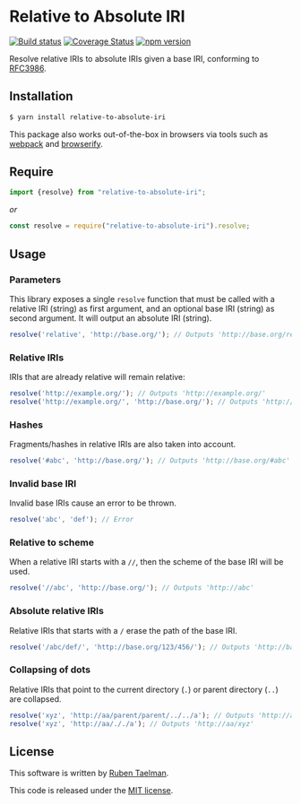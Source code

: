 # Relative to Absolute IRI

[![Build status](https://github.com/rubensworks/relative-to-absolute-iri.js/workflows/CI/badge.svg)](https://github.com/rubensworks/relative-to-absolute-iri.js/actions?query=workflow%3ACI)
[![Coverage Status](https://coveralls.io/repos/github/rubensworks/relative-to-absolute-iri.js/badge.svg?branch=master)](https://coveralls.io/github/rubensworks/relative-to-absolute-iri.js?branch=master)
[![npm version](https://badge.fury.io/js/relative-to-absolute-iri.svg)](https://www.npmjs.com/package/relative-to-absolute-iri)

Resolve relative IRIs to absolute IRIs given a base IRI,
conforming to [RFC3986](https://www.ietf.org/rfc/rfc3986.txt).

## Installation

```bash
$ yarn install relative-to-absolute-iri
```

This package also works out-of-the-box in browsers via tools such as [webpack](https://webpack.js.org/) and [browserify](http://browserify.org/).

## Require

```javascript
import {resolve} from "relative-to-absolute-iri";
```

_or_

```javascript
const resolve = require("relative-to-absolute-iri").resolve;
```

## Usage

### Parameters

This library exposes a single `resolve` function
that must be called with a relative IRI (string) as first argument,
and an optional base IRI (string) as second argument.
It will output an absolute IRI (string).

```javascript
resolve('relative', 'http://base.org/'); // Outputs 'http://base.org/relative'
```

### Relative IRIs

IRIs that are already relative will remain relative:

```javascript
resolve('http://example.org/'); // Outputs 'http://example.org/'
resolve('http://example.org/', 'http://base.org/'); // Outputs 'http://example.org/'
```

### Hashes

Fragments/hashes in relative IRIs are also taken into account.

```javascript
resolve('#abc', 'http://base.org/'); // Outputs 'http://base.org/#abc'
```

### Invalid base IRI

Invalid base IRIs cause an error to be thrown.

```javascript
resolve('abc', 'def'); // Error
```

### Relative to scheme

When a relative IRI starts with a `//`, then the scheme of the base IRI will be used.

```javascript
resolve('//abc', 'http://base.org/'); // Outputs 'http://abc'
```

### Absolute relative IRIs

Relative IRIs that starts with a `/` erase the path of the base IRI.

```javascript
resolve('/abc/def/', 'http://base.org/123/456/'); // Outputs 'http://base.org/abc/def/'
```

### Collapsing of dots

Relative IRIs that point to the current directory (`.`)
or parent directory (`..`) are collapsed.

```javascript
resolve('xyz', 'http://aa/parent/parent/../../a'); // Outputs 'http://aa/xyz'
resolve('xyz', 'http://aa/././a'); // Outputs 'http://aa/xyz'
```

## License
This software is written by [Ruben Taelman](http://rubensworks.net/).

This code is released under the [MIT license](http://opensource.org/licenses/MIT).
